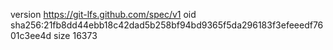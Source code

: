 version https://git-lfs.github.com/spec/v1
oid sha256:21fb8dd44ebb18c42dad5b258bf94bd9365f5da296183f3efeeedf7601c3ee4d
size 16373
